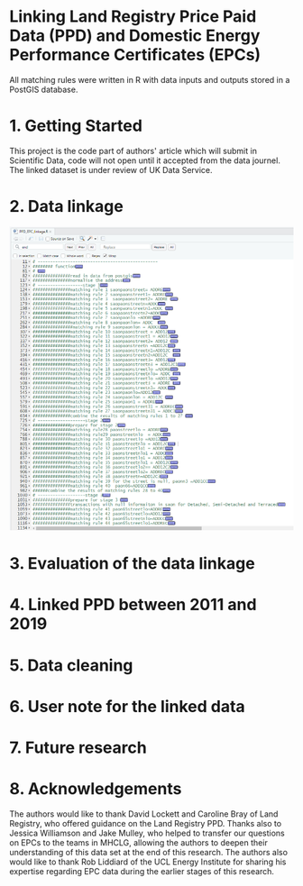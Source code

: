 
# Linking Land Registry Price Paid Data (PPD) and Domestic Energy Performance Certificates (EPCs)
All matching rules were written in R with data inputs and outputs stored in a PostGIS database.
# 1. Getting Started
This project is the code part of authors' article which will submit in Scientific Data, code will not open until it accepted from the data journel. The linked dataset is under review of UK Data Service.  



# 2. Data linkage
 
![](https://github.com/BINCHI1990/Link-LR-PPD-and-Domestic-EPCs/blob/master/Images/screenshot_of_linkage_code.png)

# 3. Evaluation of the data linkage 

# 4. Linked PPD between 2011 and 2019

# 5. Data cleaning 

# 6. User note for the linked data


# 7. Future research


# 8. Acknowledgements

The authors would like to thank David Lockett and Caroline Bray of Land Registry, who offered guidance on the Land Registry PPD. Thanks also to Jessica Williamson and Jake Mulley, who helped to transfer our questions on EPCs to the teams in MHCLG, allowing the authors to deepen their understanding of this data set at the end of this research. The authors also would like to thank Rob Liddiard of the UCL Energy Institute for sharing his expertise regarding EPC data during the earlier stages of this research.  
